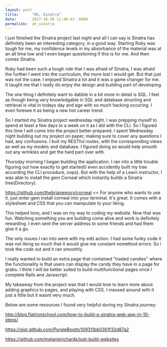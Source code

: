 ```yaml
---
layout: post
title:      "Oh, Sinatra"
date:       2017-10-20 11:49:43 -0400
permalink:  oh_sinatra
---
```



I just finished the Sinatra project last night and all I can say is Sinatra has definitely been an interesting category, in a good way. Starting Ruby was tough for me, my confidence levels in my absorbance of the material was at an all time low and I even began questioning if this is for me. And then comes Sinatra. 

Ruby had been such a tough ride that I was afraid of Sinatra, I was afraid the further I went into the curriculum, the more lost I would get. But that just was not the case. I enjoyed Sinatra a lot and it was a game changer for me. It taught me that I really do enjoy the design and building part of developing.  

The one thing I definitely want to dabble in a bit more in detail is SQL. I feel as though being very knowledgable in SQL and database structing and retrieval is vital in todays day and age with so much hacking occuring. I even foresee it as being a new hot career trend. 

So I started my Sinatra project wednesday night. I was prepping myself to spend at least a few days to a week on it as I did with the CLI. So I figured this time I will come into the project better prepared. I spent Wednesday night building out my project on paper, making sure to cover any questions I had, any confusions. I buit my RESTful routes, with the corresponding views as well as my models and database. I figured doing so would help smooth out any wrinkles and get the hard part over with. 

Thursday morning I began building the application. I ran into a little trouble figuring out how exactly to get started(I even accidently built my tree according the CLI procedure, oops). But with the help of a Learn instructor, I was able to install the gem Corneal which instantly builds a Sinatra tree(Directory). 

https://github.com/thebrianemory/corneal << For anyone who wants to use it, just enter gem install corneal into your terminal. It's great. It comes with a stylesheet and CSS that you can manipulate to your liking.

This helped tons, and I was on my way to coding my website. Now that was fun. Watching something you are building come alive and work is definitely rewarding. I even sent the server address to some friends and had them give it a go. 

The only issues I ran into were with my edit action. I had some funky code it was not liking so much that it would give me constant nomethod errors. So i took the code out and it ran smoothly. 

I really wanted to build an extra page that contained "traded candies" where the functionality is that users can display the candy they have in a page for grabs. I think I will be better suited to build multifunctional pages once I complete Rails and Javascript. 

My takeaway from the project was that I would love to learn more about adding graphics to pages, and playing with CSS. I messed around with it just a little but it wasnt very much. 

Below are some resources I found very helpful during my Sinatra journey: 

http://blog.flatironschool.com/how-to-build-a-sinatra-web-app-in-10-steps/

https://gist.github.com/PurpleBooth/109311bb0361f32d87a2

https://github.com/melanierichards/just-build-websites






